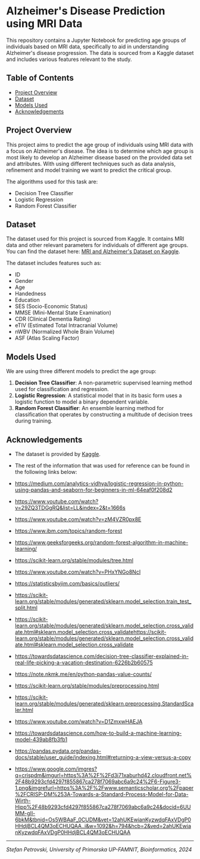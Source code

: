# Alzheimer's Disease Prediction using MRI Data

This repository contains a Jupyter Notebook for predicting age groups of individuals based on MRI data, specifically to aid in understanding Alzheimer's disease progression. The data is sourced from a Kaggle dataset and includes various features relevant to the study.

## Table of Contents
- [Project Overview](#project-overview)
- [Dataset](#dataset)
- [Models Used](#models-used)
- [Acknowledgements](#acknowledgements)

## Project Overview
This project aims to predict the age group of individuals using MRI data with a focus on Alzheimer's disease. The idea is to determine which age group is most likely to develop an Alzheimer disease based on the provided data set and attributes. With using different techniques such as data analysis, refinement and model training we want to predict the critical group.

The algorithms used for this task are:
- Decision Tree Classifier
- Logistic Regression
- Random Forest Classifier

## Dataset
The dataset used for this project is sourced from Kaggle. It contains MRI data and other relevant parameters for individuals of different age groups. You can find the dataset here: [MRI and Alzheimer's Dataset on Kaggle](https://www.kaggle.com/datasets/jboysen/mri-and-alzheimers/data?select=oasis_cross-sectional.csv).

The dataset includes features such as:
- ID
- Gender
- Age
- Handedness
- Education
- SES (Socio-Economic Status)
- MMSE (Mini-Mental State Examination)
- CDR (Clinical Dementia Rating)
- eTIV (Estimated Total Intracranial Volume)
- nWBV (Normalized Whole Brain Volume)
- ASF (Atlas Scaling Factor)

## Models Used
We are using three different models to predict the age group:
1. **Decision Tree Classifier**: A non-parametric supervised learning method used for classification and regression.
2. **Logistic Regression**: A statistical model that in its basic form uses a logistic function to model a binary dependent variable.
3. **Random Forest Classifier**: An ensemble learning method for classification that operates by constructing a multitude of decision trees during training.

## Acknowledgements
- The dataset is provided by [Kaggle](https://www.kaggle.com/datasets/jboysen/mri-and-alzheimers/data?select=oasis_cross-sectional.csv).
- The rest of the information that was used for reference can be found in the following links below:
  
- https://medium.com/analytics-vidhya/logistic-regression-in-python-using-pandas-and-seaborn-for-beginners-in-ml-64eaf0f208d2
- https://www.youtube.com/watch?v=29ZQ3TDGgRQ&list=LL&index=2&t=1666s
- https://www.youtube.com/watch?v=zM4VZR0px8E
- https://www.ibm.com/topics/random-forest
- https://www.geeksforgeeks.org/random-forest-algorithm-in-machine-learning/
- https://scikit-learn.org/stable/modules/tree.html
- https://www.youtube.com/watch?v=PHxYNGo8NcI
- https://statisticsbyjim.com/basics/outliers/
- https://scikit-learn.org/stable/modules/generated/sklearn.model_selection.train_test_split.html
- https://scikit-learn.org/stable/modules/generated/sklearn.model_selection.cross_validate.html#sklearn.model_selection.cross_validatehttps://scikit-learn.org/stable/modules/generated/sklearn.model_selection.cross_validate.html#sklearn.model_selection.cross_validate
- https://towardsdatascience.com/decision-tree-classifier-explained-in-real-life-picking-a-vacation-destination-6226b2b60575
- https://note.nkmk.me/en/python-pandas-value-counts/
- https://scikit-learn.org/stable/modules/preprocessing.html
- https://scikit-learn.org/stable/modules/generated/sklearn.preprocessing.StandardScaler.html
- https://www.youtube.com/watch?v=D1ZmxwHAEJA
- https://towardsdatascience.com/how-to-build-a-machine-learning-model-439ab8fb3fb1
- https://pandas.pydata.org/pandas-docs/stable/user_guide/indexing.html#returning-a-view-versus-a-copy
- https://www.google.com/imgres?q=crispdm&imgurl=https%3A%2F%2Fd3i71xaburhd42.cloudfront.net%2F48b9293cfd4297f855867ca278f7069abc6a9c24%2F6-Figure3-1.png&imgrefurl=https%3A%2F%2Fwww.semanticscholar.org%2Fpaper%2FCRISP-DM%253A-Towards-a-Standard-Process-Model-for-Data-Wirth-Hipp%2F48b9293cfd4297f855867ca278f7069abc6a9c24&docid=6UUMM-gIl-6bkM&tbnid=Os5WBAaF_0CUDM&vet=12ahUKEwianKyzwdqFAxVDgP0HHdjBCL4QM3oECHUQAA..i&w=1092&h=794&hcb=2&ved=2ahUKEwianKyzwdqFAxVDgP0HHdjBCL4QM3oECHUQAA
---

*Stefan Petrovski, University of Primorska UP-FAMNIT, Bioinformatics, 2024*
